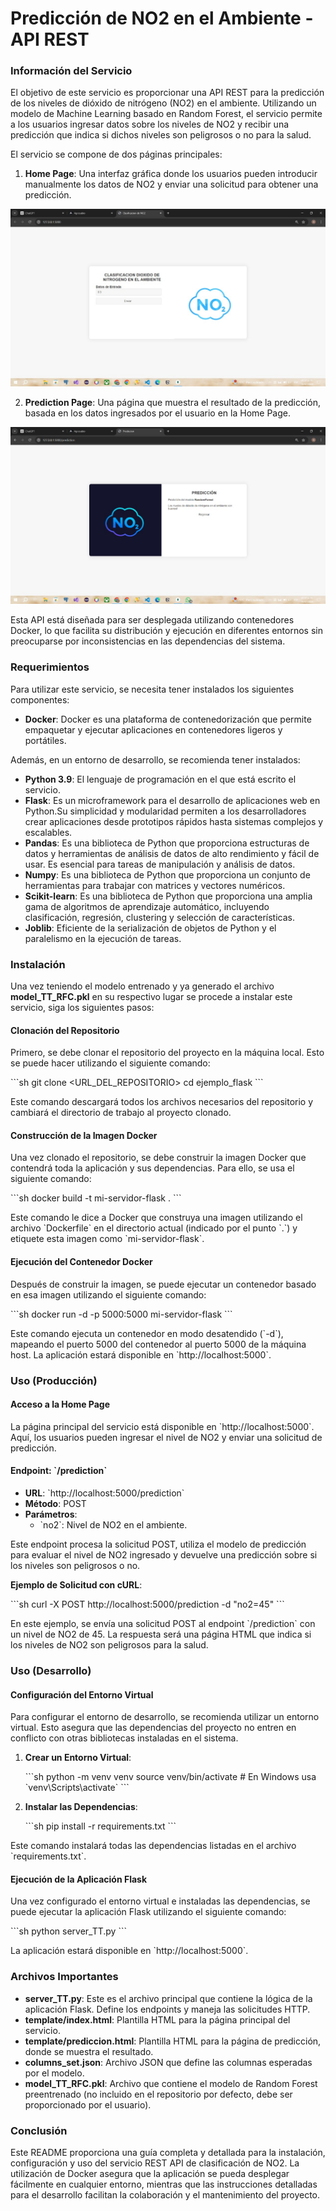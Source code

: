 
# Predicción de NO2 en el Ambiente - API REST

### Información del Servicio

El objetivo de este servicio es proporcionar una API REST para la predicción de los niveles de dióxido de nitrógeno (NO2) en el ambiente. Utilizando un modelo de Machine Learning basado en Random Forest, el servicio permite a los usuarios ingresar datos sobre los niveles de NO2 y recibir una predicción que indica si dichos niveles son peligrosos o no para la salud. 

El servicio se compone de dos páginas principales:
1. **Home Page**: Una interfaz gráfica donde los usuarios pueden introducir manualmente los datos de NO2 y enviar una solicitud para obtener una predicción.

![Uso con Postman](static/images/principal.jpg)

2. **Prediction Page**: Una página que muestra el resultado de la predicción, basada en los datos ingresados por el usuario en la Home Page.

![Uso con Postman](static/images/prediccion.jpg)

Esta API está diseñada para ser desplegada utilizando contenedores Docker, lo que facilita su distribución y ejecución en diferentes entornos sin preocuparse por inconsistencias en las dependencias del sistema.

### Requerimientos

Para utilizar este servicio, se necesita tener instalados los siguientes componentes:

- **Docker**: Docker es una plataforma de contenedorización que permite empaquetar y ejecutar aplicaciones en contenedores ligeros y portátiles.

Además, en un entorno de desarrollo, se recomienda tener instalados:

- **Python 3.9**: El lenguaje de programación en el que está escrito el servicio.
- **Flask**: Es un microframework para el desarrollo de aplicaciones web en Python.Su simplicidad y modularidad permiten a los desarrolladores crear aplicaciones desde prototipos rápidos hasta sistemas complejos y escalables. 
- **Pandas**: Es una biblioteca de Python que proporciona estructuras de datos y herramientas de análisis de datos de alto rendimiento y fácil de usar. Es esencial para tareas de manipulación y análisis de datos. 
- **Numpy**: Es una biblioteca de Python que proporciona un conjunto de herramientas para trabajar con matrices y vectores numéricos. 
- **Scikit-learn**: Es una biblioteca de Python que proporciona una amplia gama de algoritmos de aprendizaje automático, incluyendo clasificación, regresión, clustering y selección de características.
- **Joblib**: Eficiente de la serialización de objetos de Python y el paralelismo en la ejecución de tareas. 


### Instalación
Una vez teniendo el modelo entrenado y ya generado el archivo **model_TT_RFC.pkl** en su respectivo lugar se procede a instalar este servicio, siga los siguientes pasos:

#### Clonación del Repositorio

Primero, se debe clonar el repositorio del proyecto en la máquina local. Esto se puede hacer utilizando el siguiente comando:

\`\`\`sh
git clone <URL_DEL_REPOSITORIO>
cd ejemplo_flask
\`\`\`

Este comando descargará todos los archivos necesarios del repositorio y cambiará el directorio de trabajo al proyecto clonado.

#### Construcción de la Imagen Docker

Una vez clonado el repositorio, se debe construir la imagen Docker que contendrá toda la aplicación y sus dependencias. Para ello, se usa el siguiente comando:

\`\`\`sh
docker build -t mi-servidor-flask .
\`\`\`

Este comando le dice a Docker que construya una imagen utilizando el archivo \`Dockerfile\` en el directorio actual (indicado por el punto \`.\`) y etiquete esta imagen como \`mi-servidor-flask\`.

#### Ejecución del Contenedor Docker

Después de construir la imagen, se puede ejecutar un contenedor basado en esa imagen utilizando el siguiente comando:

\`\`\`sh
docker run -d -p 5000:5000 mi-servidor-flask
\`\`\`

Este comando ejecuta un contenedor en modo desatendido (\`-d\`), mapeando el puerto 5000 del contenedor al puerto 5000 de la máquina host. La aplicación estará disponible en \`http://localhost:5000\`.

### Uso (Producción)

#### Acceso a la Home Page

La página principal del servicio está disponible en \`http://localhost:5000\`. Aquí, los usuarios pueden ingresar el nivel de NO2 y enviar una solicitud de predicción.

#### Endpoint: \`/prediction\`

- **URL**: \`http://localhost:5000/prediction\`
- **Método**: POST
- **Parámetros**:
  - \`no2\`: Nivel de NO2 en el ambiente.

Este endpoint procesa la solicitud POST, utiliza el modelo de predicción para evaluar el nivel de NO2 ingresado y devuelve una predicción sobre si los niveles son peligrosos o no.

**Ejemplo de Solicitud con cURL**:

\`\`\`sh
curl -X POST http://localhost:5000/prediction -d "no2=45"
\`\`\`

En este ejemplo, se envía una solicitud POST al endpoint \`/prediction\` con un nivel de NO2 de 45. La respuesta será una página HTML que indica si los niveles de NO2 son peligrosos para la salud.

### Uso (Desarrollo)

#### Configuración del Entorno Virtual

Para configurar el entorno de desarrollo, se recomienda utilizar un entorno virtual. Esto asegura que las dependencias del proyecto no entren en conflicto con otras bibliotecas instaladas en el sistema.

1. **Crear un Entorno Virtual**:

   \`\`\`sh
   python -m venv venv
   source venv/bin/activate  # En Windows usa \`venv\Scripts\activate\`
   \`\`\`

2. **Instalar las Dependencias**:

   \`\`\`sh
   pip install -r requirements.txt
   \`\`\`

Este comando instalará todas las dependencias listadas en el archivo \`requirements.txt\`.

#### Ejecución de la Aplicación Flask

Una vez configurado el entorno virtual e instaladas las dependencias, se puede ejecutar la aplicación Flask utilizando el siguiente comando:

\`\`\`sh
python server_TT.py
\`\`\`

La aplicación estará disponible en \`http://localhost:5000\`.

### Archivos Importantes

- **server_TT.py**: Este es el archivo principal que contiene la lógica de la aplicación Flask. Define los endpoints y maneja las solicitudes HTTP.
- **template/index.html**: Plantilla HTML para la página principal del servicio.
- **template/prediccion.html**: Plantilla HTML para la página de predicción, donde se muestra el resultado.
- **columns_set.json**: Archivo JSON que define las columnas esperadas por el modelo.
- **model_TT_RFC.pkl**: Archivo que contiene el modelo de Random Forest preentrenado (no incluido en el repositorio por defecto, debe ser proporcionado por el usuario).

### Conclusión

Este README proporciona una guía completa y detallada para la instalación, configuración y uso del servicio REST API de clasificación de NO2. La utilización de Docker asegura que la aplicación se pueda desplegar fácilmente en cualquier entorno, mientras que las instrucciones detalladas para el desarrollo facilitan la colaboración y el mantenimiento del proyecto.
